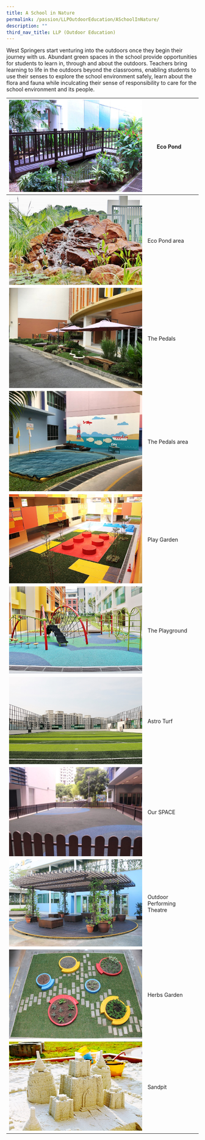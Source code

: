 ```yaml
---
title: A School in Nature
permalink: /passion/LLPOutdoorEducation/ASchoolInNature/
description: ""
third_nav_title: LLP (Outdoor Education)
---
```

West Springers start venturing into the outdoors once they begin their journey with us. Abundant green spaces in the school provide opportunities for students to learn in, through and about the outdoors. Teachers bring learning to life in the outdoors beyond the classrooms, enabling students to use their senses to explore the school environment safely, learn about the flora and fauna while inculcating their sense of responsibility to care for the school environment and its people.

| ![](/images/School%20Facilities%20(old)/Eco%20PondA.jpg) | Eco Pond ||
| -------- | -------- | -------- |
|![](/images/School%20Facilities%20(old)/Eco%20Pond.jpg)    | Eco Pond area||
| ![](/images/School%20Facilities%20(old)/Pedals.jpg)     | The Pedals     ||
|![](/images/School%20Facilities%20(old)/PedalsA.jpg)    | The Pedals area||
| ![](/images/School%20Facilities%20(old)/Play%20Garden.jpg) | Play Garden ||
| ![](/images/School%20Facilities%20(old)/Playground.jpg)     | The Playground    ||
|![](/images/School%20Facilities%20(old)/Astro%20Soccer%20Turf.jpg)     | Astro Turf  ||
|![](/images/School%20Facilities%20(old)/Our%20SPACE.jpeg)    | Our SPACE ||
|![](/images/School%20Facilities%20(old)/Outdoor%20Performing%20Theatre.jpg)    | Outdoor Performing Theatre ||
|![](/images/School%20Facilities%20(old)/Herbs%20Garden.jpg)   | Herbs Garden||
![](/images/School%20Facilities%20(old)/Sandpit.jpg) | Sandpit||




